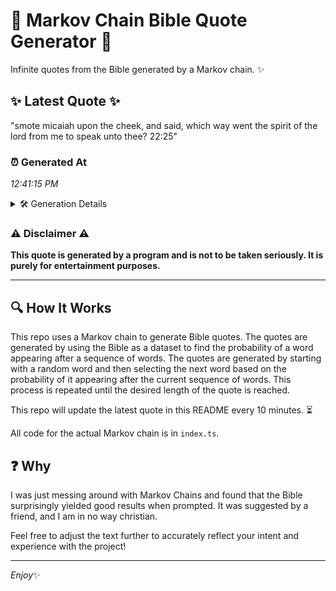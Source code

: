 # 📖 Markov Chain Bible Quote Generator 📖

Infinite quotes from the Bible generated by a Markov chain. ✨

## ✨ Latest Quote ✨
"smote micaiah upon the cheek, and said, which way went the spirit of the lord from me to speak unto thee? 22:25"

### ⏰ Generated At
*12:41:15 PM*

<details>
    <summary>🛠️ Generation Details</summary>
    <p>
        <strong>🌱 Seed:</strong> smote<br>
        <strong>🔄 Iterations:</strong> 21<br>
        <strong>📜 Context History:</strong><br>[ smote ]: micaiah<br>[ smote, micaiah ]: upon<br>[ smote, micaiah, upon ]: the<br>[ smote, micaiah, upon, the ]: cheek,<br>[ smote, micaiah, upon, the, cheek, ]: and<br>[ smote, micaiah, upon, the, cheek,, and ]: said,<br>[ micaiah, upon, the, cheek,, and, said, ]: which<br>[ upon, the, cheek,, and, said,, which ]: way<br>[ the, cheek,, and, said,, which, way ]: went<br>[ cheek,, and, said,, which, way, went ]: the<br>[ and, said,, which, way, went, the ]: spirit<br>[ said,, which, way, went, the, spirit ]: of<br>[ which, way, went, the, spirit, of ]: the<br>[ way, went, the, spirit, of, the ]: lord<br>[ went, the, spirit, of, the, lord ]: from<br>[ the, spirit, of, the, lord, from ]: me<br>[ spirit, of, the, lord, from, me ]: to<br>[ of, the, lord, from, me, to ]: speak<br>[ the, lord, from, me, to, speak ]: unto<br>[ lord, from, me, to, speak, unto ]: thee?<br>[ from, me, to, speak, unto, thee? ]: 22:25<br>
    </p>
</details>

### ⚠️ Disclaimer ⚠️
**This quote is generated by a program and is not to be taken seriously. It is purely for entertainment purposes.**

---

## 🔍 How It Works

This repo uses a Markov chain to generate Bible quotes. The quotes are generated by using the Bible as a dataset to find the probability of a word appearing after a sequence of words. The quotes are generated by starting with a random word and then selecting the next word based on the probability of it appearing after the current sequence of words. This process is repeated until the desired length of the quote is reached.

This repo will update the latest quote in this README every 10 minutes. ⏳

All code for the actual Markov chain is in `index.ts`.

## ❓ Why

I was just messing around with Markov Chains and found that the Bible surprisingly yielded good results when prompted. 
It was suggested by a friend, and I am in no way christian.

Feel free to adjust the text further to accurately reflect your intent and experience with the project!

---

*Enjoy*✨
